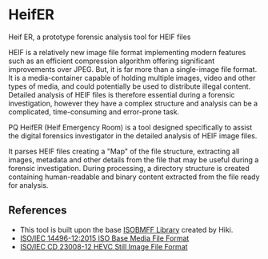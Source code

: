 # HeifER
Heif ER, a prototype forensic analysis tool for HEIF files

HEIF is a relatively new image file format implementing modern features such as an efficient compression algorithm offering significant improvements over JPEG.
But, it is far more than a single-image file format. It is a media-container capable of holding multiple images, video and other types of media, and could potentially be used to distribute illegal content. Detailed analysis of HEIF files is therefore essential during a forensic investigation, however they have a complex structure and analysis can be a complicated, time-consuming and error-prone task.

PQ HeifER  (Heif Emergency Room) is a tool designed specifically to assist the digital forensics investigator in the detailed analysis of HEIF image files.

It parses HEIF files creating a "Map" of the file structure, extracting all images, metadata and  other details from the file that may be useful during a forensic investigation. During processing, a directory structure is created containing human-readable and binary content extracted from the file ready for analysis.

## References
* This tool is built upon the base [ISOBMFF Library](https://github.com/m-hiki/isobmff) created by Hiki.  
* [ISO/IEC 14496-12:2015 ISO Base Media File Format](http://mpeg.chiariglione.org/standards/mpeg-4/iso-base-media-file-format/text-isoiec-14496-12-5th-edition)  
* [ISO/IEC CD 23008-12 HEVC Still Image File Format](http://mpeg.chiariglione.org/standards/mpeg-h/image-file-format/text-isoiec-cd-23008-12-image-file-format)  
